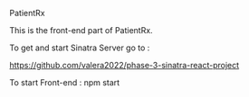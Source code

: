 PatientRx

This is the front-end part of PatientRx.



To get and start Sinatra Server go to :

https://github.com/valera2022/phase-3-sinatra-react-project

To start Front-end : npm start
